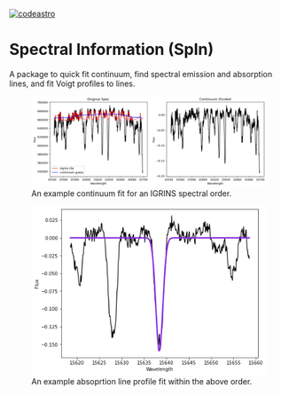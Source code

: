 [![codeastro](https://img.shields.io/badge/Made%20at-Code/Astro-blueviolet.svg)](https://semaphorep.github.io/codeastro/)



# Spectral Information (SpIn)
 
 A package to quick fit continuum, find spectral emission and absorption lines, and fit Voigt profiles to lines.

<p align = "center">
  <figure>
    <img src="/images/continuum_fit_example.png" alt="An example continuum fit with SpIn"/>
    <figcaption>An example continuum fit for an IGRINS spectral order.</figcaption>
  </figure>
</p>


<p align = "center">
  <figure>
    <img src="/images/voigt_fit_example.png" alt="An example Voigt profile line fit with SpIn"/>
    <figcaption>An example absoprtion line profile fit within the above order.</figcaption>
  </figure>
</p>